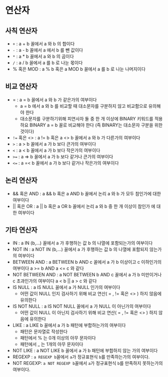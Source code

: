 # 연산자
## 사칙 연산자
* `+` : a + b 꼴에서 a 와 b 의 합이다
* `-` : a - b 꼴에서 a 에서 b 를 뺀 값이다
* `*` : a * b 꼴에서 a 와 b 의 곱이다
* `/` : a / b 꼴에서 a 를 b 로 나눈 몫이다
* % 혹은 MOD : a % b 혹은 a MOD b 꼴에서 a 를 b 로 나눈 나머지이다
## 비교 연산자
* = : a = b 꼴에서 a 와 b 가 같은가의 여부이다
    * a = b 에서 a 와 b 를 비교할 때 대소문자를 구분하지 않고 비교함으로 유의해야 한다
    * 대소문자를 구분하기위해 피연사자 둘 중 한 개 이상에 BINARY 키워드를 적용하요 BINARY a = b 꼴로 비교해야 한다 (즉 BINARY는 대소문자 구분을 위한 것이다)
* `!=` 혹은 <> : a != b  혹은 a <> b 꼴에서 a 와 b 가 다른가의 여부이다
* `>` : a > b 꼴에서 a 가 b 보다 큰가의 여부이다
* `<` : a < b 꼴에서 a 가 b 보다 작은가의 여부이다
* `>=` : a => b 꼴에서 a 가 b 보다 같거나 큰가의 여부이다
* `<=` : a =< b 꼴에서 a 가 b 보다 같거나 작은가의 여부이다
## 논리 연산자
* && 혹은 AND : a && b 혹은 a AND b 꼴에서 논리 a 와 b 가 모두 참인가에 대한 여부이다 
* || 혹은 OR : a || b 혹은 a OR b 꼴에서 논리 a 와 b 중 한 개 이상이 참인가 에 대한 여부이다
## 기타 연산자
* IN : a IN (b,...) 꼴에서 a 가 후행하는 값 b 의 나열에 포함되는가의 여부이다
* NOT IN : a NOT IN (b,...) 꼴에서 a 가 후행하는 값 b 의 나열에 포함되지 않는가의 여부이다
* BETWEEN AND : a BETWEEN b AND c 꼴에서 a 가 b 이상이고 c 이하인가의 여부이다 a >= b AND a <= c 와 같다
* NOT BETWEEN AND : a NOT BETWEEN b AND c 꼴에서 a 가 b 미만이거나 c 초과인가의 여부이다 a < b || a > c 와 같다
* IS NULL : a IS NULL 꼴에서 a 가 NULL 인가의 여부이다
    * 어떤 값이 NULL 인지 검사하기 위해 비교 연산( = , != 혹은 <> ) 하지 않음에 유의한다
* IS NOT NULL : a IS NOT NULL 꼴에서 a 가 NULL 이 아닌가의 여부이다
    * 어떤 값이 NULL 이 아닌지 검사하기 위해 비교 연산( = , != 혹은 <> ) 하지 않음에 유의한다
* LIKE : a LIKE b 꼴에서 a 가 b 패턴에 부합하는가의 여부이다
    * 패턴은 문자열로 작성한다
    * 패턴에서 % 는 0개 이상의 아무 문자이다
    * 패턴에서 _ 는 1개의 아무 문자이다
* NOT LIKE : a NOT LIKE b 꼴에서 a 가 b 패턴에 부합하지 않는 가의 여부이다
* REGEXP : `a REGEXP b`꼴에서 `a`가 정규표현식 `b`를 만족하는가의 여부이다.
* NOT REGEXP: `a NOT REGEXP b`꼴에서 `a`가 정규표현식 `b`를 만족하지 못하는가의 여부이다.